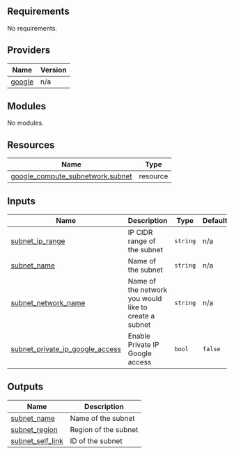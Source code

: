 <!-- BEGIN_TF_DOCS -->
## Requirements

No requirements.

## Providers

| Name | Version |
|------|---------|
| <a name="provider_google"></a> [google](#provider\_google) | n/a |

## Modules

No modules.

## Resources

| Name | Type |
|------|------|
| [google_compute_subnetwork.subnet](https://registry.terraform.io/providers/hashicorp/google/latest/docs/resources/compute_subnetwork) | resource |

## Inputs

| Name | Description | Type | Default | Required |
|------|-------------|------|---------|:--------:|
| <a name="input_subnet_ip_range"></a> [subnet\_ip\_range](#input\_subnet\_ip\_range) | IP CIDR range of the subnet | `string` | n/a | yes |
| <a name="input_subnet_name"></a> [subnet\_name](#input\_subnet\_name) | Name of the subnet | `string` | n/a | yes |
| <a name="input_subnet_network_name"></a> [subnet\_network\_name](#input\_subnet\_network\_name) | Name of the network you would like to create a subnet | `string` | n/a | yes |
| <a name="input_subnet_private_ip_google_access"></a> [subnet\_private\_ip\_google\_access](#input\_subnet\_private\_ip\_google\_access) | Enable Private IP Google access | `bool` | `false` | no |

## Outputs

| Name | Description |
|------|-------------|
| <a name="output_subnet_name"></a> [subnet\_name](#output\_subnet\_name) | Name of the subnet |
| <a name="output_subnet_region"></a> [subnet\_region](#output\_subnet\_region) | Region of the subnet |
| <a name="output_subnet_self_link"></a> [subnet\_self\_link](#output\_subnet\_self\_link) | ID of the subnet |
<!-- END_TF_DOCS -->